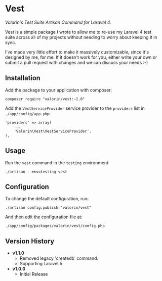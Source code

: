 # Vest
*Valorin's Test Suite Artisan Command for Laravel 4.*

Vest is a simple package I wrote to allow me to re-use my Laravel 4 test suite
across all of my projects without needing to worry about keeping it in sync.

I've made very little effort to make it massively customizable, since it's
designed by me, for me. If it doesn't work for you, either write your own
or submit a pull request with changes and we can discuss your needs :-)

Installation
------------

Add the package to your application with composer:

```
composer require "valorin/vest:~1.0"
```

Add the `VestServiceProvider` service provider to the `providers` list in `./app/config/app.php`:

```
'providers' => array(
    ...
    'Valorin\Vest\VestServiceProvider',
),
```

Usage
-----

Run the `vest` command in the `testing` environment:

```
./artisan --env=testing vest
```

Configuration
-------------

To change the default configuration, run:

```
./artisan config:publish "valorin/vest"
```

And then edit the configuration file at:

```
./app/config/packages/valorin/vest/config.php
```

Version History
---------------

- **v1.1.0**
  - Removed legacy 'createdb' command.
  - Supporting Laravel 5
- **v1.0.0**
  - Initial Release
